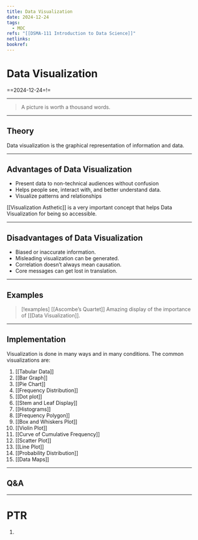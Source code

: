 ```yaml
---
title: Data Visualization
date: 2024-12-24
tags:
  - MOC
refs: "[[DSMA-111 Introduction to Data Science]]"
netlinks: 
bookref:
---
```

# Data Visualization
==2024-12-24=!=

---
> A picture is worth a thousand words.
---
## Theory

Data visualization is the graphical representation of information and data.

---
## Advantages of Data Visualization
- Present data to non-technical audiences without confusion
- Helps people see, interact with, and better understand data.
- Visualize patterns and relationships

[[Visualization Asthetic]] is a very important concept that helps Data Visualization for being so accessible.

---
## Disadvantages of Data Visualization

- Biased or inaccurate information.
- Misleading visualization can be generated.
- Correlation doesn’t always mean causation.
- Core messages can get lost in translation.

---
## Examples

> [!examples] [[Ascombe’s Quartet]]
> Amazing display of the importance of [[Data Visualization]].

---
## Implementation

Visualization is done in many ways and in many conditions.
The common visualizations are:
1. [[Tabular Data]]
2. [[Bar Graph]]
3. [[Pie Chart]]
4. [[Frequency Distribution]]
5. [[Dot plot]]
6. [[Stem and Leaf Display]]
7. [[Histograms]]
8. [[Frequency Polygon]]
9. [[Box and Whiskers Plot]]
10. [[Violin Plot]]
11. [[Curve of Cumulative Frequency]]
12. [[Scatter Plot]]
13. [[Line Plot]]
14. [[Probability Distribution]]
15. [[Data Maps]]

---
## Q&A



---
# PTR

1. 